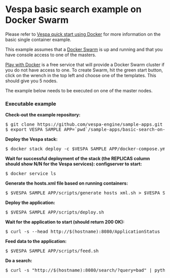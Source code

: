 <!-- Copyright 2018 Yahoo Holdings. Licensed under the terms of the Apache 2.0 license. See LICENSE in the project root. -->
# Vespa basic search example on Docker Swarm 

Please refer to
[Vespa quick start using Docker](http://docs.vespa.ai/documentation/vespa-quick-start.html)
for more information on the basic single container example.

This example assumes that a [Docker Swarm](https://docs.docker.com/engine/swarm/) is up and running and that you have console access to one of the masters. 

[Play with Docker](https://labs.play-with-docker.com) is a free service that will provide a Docker Swarm cluster if you do not have access to one. To create 
Swarm, hit the green start button, click on the wrench in the top left and choose one of the templates. This should give you 5 nodes.

The example below needs to be executed on one of the master nodes.

### Executable example
**Check-out the example repository:**
<pre>
$ git clone https://github.com/vespa-engine/sample-apps.git
$ export VESPA_SAMPLE_APP=`pwd`/sample-apps/basic-search-on-docker-swarm
</pre>
**Deploy the Vespa stack:**
<pre>
$ docker stack deploy -c $VESPA_SAMPLE_APP/docker-compose.yml vespa
</pre>
**Wait for successful deployment of the stack (the REPLICAS column should show N/N for the Vespa services): configserver to start:**
<pre>
$ docker service ls
</pre>
**Generate the hosts.xml file based on running containers:**
<pre>
$ $VESPA_SAMPLE_APP/scripts/generate_hosts_xml.sh > $VESPA_SAMPLE_APP/src/main/application/hosts.xml 
</pre>
**Deploy the application:**
<pre>
$ $VESPA_SAMPLE_APP/scripts/deploy.sh
</pre>
**Wait for the application to start (should return 200 OK):**
<pre>
$ curl -s --head http://$(hostname):8080/ApplicationStatus
</pre>
**Feed data to the application:**
<pre>
$ $VESPA_SAMPLE_APP/scripts/feed.sh
</pre>
**Do a search:**
<pre>
$ curl -s "http://$(hostname):8080/search/?query=bad" | python -m json.tool
</pre>

